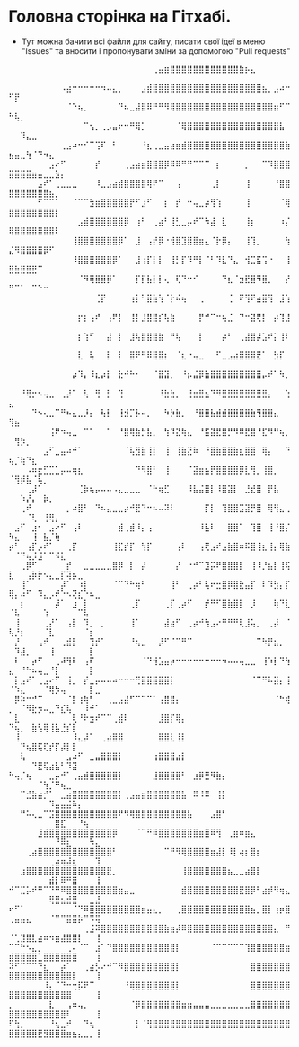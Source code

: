 # Головна сторінка на Гітхабі.
 - Тут можна бачити всі файли для сайту, писати свої ідеї в меню "Issues" та вносити і пропонувати зміни за допомогою "Pull requests"

 ⠀⠀⠀⠀⠀⠀⠀⠀⠀⠀⠀⠀⠀⠀⠀⠀⠀⠀⠀⠀⠀⠀⠀⠀⠀⢀⣤⣶⣿⣿⣿⣿⣿⣿⣿⣿⣿⣿⣿⣿⣷⡦⣄⠀⠀⠀⠀⠀⠀⠀⠀⠀⠀⠀⠀⠀⠀⠀⠀⠀⠀⠀⠀⠀⠀
 ⠀⠀⠀⠀⠀⠀⠀⠀⠀⠠⣴⠒⠒⠒⠒⠒⠲⠤⣄⡀⠀⠀⠀⣠⣾⣿⣿⣿⣿⣿⣿⣿⣿⣿⣿⣿⣿⣿⣿⣿⣿⣿⣿⣿⣦⡀⣠⠴⠒⠋⡟⠀⠀⠀⠀⠀⠀⠀⠀⠀⠀⠀⠀⠀⠀
 ⠀⠀⠀⠀⠀⠀⠀⠀⠀⠀⠈⠑⢦⡀⠀⠀⠀⠀⠀⠙⠦⣀⣼⣿⠿⠛⠛⠻⢿⣿⣿⣿⣿⣿⣿⣿⣿⣿⣿⣿⣿⣿⣿⣿⣿⣿⣶⠋⠉⠓⢧⡀⠀⠀⠀⠀⠀⠀⠀⠀⠀⠀⠀⠀⠀
 ⠀⠀⠀⠀⠀⠀⠀⠀⠀⠀⠀⠀⠀⠉⢢⡀⢀⡠⣤⠖⠒⠛⢿⡁⠀⠀⠀⠀⠀⠈⢿⣿⣿⣿⣿⣿⣿⣿⣿⣿⣿⣿⣿⣿⣿⣿⣿⣧⠀⠀⠀⠹⣄⣀⠀⠀⠀⠀⠀⠀⠀⠀⠀⠀⠀
 ⠀⠀⠀⠀⠀⠀⠀⠀⠀⢀⣠⠴⠒⠊⠉⢩⠏⠀⠃⠀⠀⠀⠀⠘⣆⢀⣀⣤⣴⣶⣾⣿⣿⣿⣿⣿⣿⣿⣿⣿⣿⣿⣿⣿⣿⣿⣿⣿⣷⣦⣤⣀⢳⠈⠙⠲⣄⠀⠀⠀⠀⠀⠀⠀⠀
 ⠀⠀⠀⠀⠀⠀⠀⣠⠔⠋⠀⠀⠀⠀⠀⡞⠀⠀⠀⠀⢀⣠⣴⣶⣿⣿⣿⡿⠿⠿⠛⠛⠉⠉⠉⠀⡆⠀⠀⠀⠀⡀⠀⠀⠉⠹⣿⣿⣿⣿⣿⣿⣿⣶⣤⣀⣀⣳⡄⠀⠀⠀⠀⠀⠀
 ⠀⠀⠀⠀⠀⣠⠞⠁⢀⣀⣀⣀⠀⠀⠀⠸⣀⣠⣴⣾⣿⣿⣿⣿⢿⠟⠉⠀⠀⢠⠀⠀⠀⠀⠀⢀⡇⠀⠀⠀⠀⢸⠀⠀⠀⠀⠘⣿⣿⣿⣿⣿⣿⣿⣿⣿⣦⡀⠀⠀⠀⠀⠀⠀⠀
 ⠀⠀⠀⠀⠀⠋⠉⠉⠁⠀⠀⠈⠉⠉⣳⣶⣿⣿⣿⣿⣿⡟⠋⣰⠋⠀⠀⡆⠀⡞⠀⠒⢤⣀⡴⢻⢱⠀⠀⠀⠀⢸⠀⠀⠀⠀⠀⠈⢿⣿⣿⣿⣿⣿⣿⣿⣿⡇⠀⠀⠀⠀⠀⠀⠀
 ⠀⠀⠀⠀⠀⠀⠀⠀⠀⠀⠀⠀⣠⣾⣿⣿⣿⣿⣿⣿⡿⠀⢰⠃⠀⢀⣴⠃⢸⣃⣀⡤⠞⠉⠳⣼⠀⣇⠀⠀⠀⢸⡆⠀⠀⠀⠀⠰⡌⢿⣿⣿⣿⣿⣿⣿⣿⠇⠀⠀⠀⠀⠀⠀⠀
 ⠀⠀⠀⠀⠀⠀⠀⠀⠀⠀⠀⢸⣿⣿⣿⣿⣿⣿⣿⡿⠁⠀⣸⠀⢠⡞⡿⠐⢺⣿⣹⣿⣿⣶⣄⠈⡗⡿⡄⠀⠀⢸⢹⡀⠀⠀⠀⠀⢳⣌⠻⣿⣿⣿⣿⡿⠋⠀⠀⠀⠀⠀⠀⠀⠀
 ⠀⠀⠀⠀⠀⠀⠀⠀⠀⠀⠀⠸⣿⣿⣿⣿⣿⣿⡿⠁⠀⠀⣸⢰⡏⡇⡇⠀⢸⡃⡏⠹⠛⡇⠈⠃⠹⣇⠙⣄⠀⢺⣉⣯⢩⠐⠀⠀⢸⣿⣷⣿⣿⣟⠉⠀⠀⠀⠀⠀⠀⠀⠀⠀⠀
 ⠀⠀⠀⠀⠀⠀⠀⠀⠀⠀⠀⠀⠈⠻⢿⣿⣿⡿⠁⠀⠀⠀⡏⡏⣧⡇⡇⢄⠀⢏⠙⠒⠊⠀⠀⠀⠀⠙⣆⠈⣲⣟⣿⠻⣿⡀⠀⠀⡜⠛⠉⠁⠀⠉⠑⠒⠀⠀⠀⠀⠀⠀⠀⠀⠀
 ⠀⠀⠀⠀⠀⠀⠀⠀⠀⠀⠀⠀⠀⠀⠀⢈⡟⠀⠀⠀⠀⢰⡇⠃⣿⣷⢳⠈⡗⠮⢦⠀⠀⢀⠀⠀⠀⠀⢈⠀⠟⢻⠟⣴⣿⢻⠀⣸⢱⠀⠀⠀⠀⠀⠀⠀⠀⠀⠀⠀⠀⠀⠀⠀⠀
 ⠀⠀⠀⠀⠀⠀⠀⠀⠀⠀⠀⠀⡖⡆⢠⠞⠀⢠⠟⡇⠀⢸⡇⣸⣿⣿⡎⢧⣷⠀⠀⠀⠀⡟⠚⠉⠒⢦⣈⠀⠙⠒⣽⢟⡇⠀⡴⢹⣸⠀⠀⠀⠀⠀⠀⠀⠀⠀⠀⠀⠀⠀⠀⠀⠀
 ⠀⠀⠀⠀⠀⠀⠀⠀⠀⠀⠀⠀⡆⢱⠋⠀⠀⣼⠀⡇⠀⣸⢧⣿⣿⣿⣷⠀⠛⢧⠀⠀⠀⡇⠀⠀⠀⡴⠃⠀⢀⣼⣿⡼⣡⠞⡅⢸⠇⠀⠀⠀⠀⠀⠀⠀⠀⠀⠀⠀⠀⠀⠀⠀⠀
 ⠀⠀⠀⠀⠀⠀⠀⠀⠀⠀⠀⠀⣇⠀⢧⠀⠀⡇⠀⡇⠀⣿⠟⠛⠿⣿⣿⡆⠀⠈⣆⠐⢤⣀⠀⠀⠋⣀⣠⣴⣿⣿⣿⣟⠁⠀⣳⡏⠀⠀⠀⠀⠀⠀⠀⠀⠀⠀⠀⠀⠀⠀⠀⠀⠀
 ⠀⠀⠀⠀⠀⠀⠀⠀⠀⠀⠀⡴⠹⡄⠸⣆⡴⡇⠀⣗⠚⠓⠂⠀⠀⠈⣿⣽⡀⠀⠘⡦⣬⡿⣷⣿⣿⣿⣿⣿⣿⣿⣿⣿⡤⠞⠁⠳⡀⠀⠀⠀⠀⠀⠀⠀⠀⠀⠀⠀⠀⠀⠀⠀⠀
 ⠀⠀⠘⢿⡒⠢⢤⣀⠀⢀⡼⠁⠀⢧⠀⢻⠀⡇⠀⢹⠀⠀⠀⠀⠀⠀⠸⣷⣳⡀⠀⢸⣶⣿⣦⠙⠻⣿⣿⣿⣿⣿⣿⣿⣿⡄⠀⠀⢱⣄⠀⠀⠀⠀⠀⠀⠀⠀⠀⠀⠀⠀⠀⠀⠀
 ⠀⠀⠀⠀⠙⠢⢄⣀⠉⠛⠦⣄⣀⡸⡄⠀⢧⡇⠀⢸⣺⡉⡧⠤⡀⠀⠀⠳⡳⣷⡀⠀⠘⣿⣿⣧⣾⣾⣿⣿⣿⣿⣷⢻⣿⣿⣄⠀⠀⢻⣦⠀⠀⠀⠀⠀⠀⠀⠀⠀⠀⠀⠀⠀⠀
 ⠀⠀⠀⠀⠀⠀⠀⢨⠟⠲⢤⣀⠀⠉⠁⠀⠀⠁⠀⠘⣿⢿⣷⡓⣧⡀⠀⢳⠹⣝⢷⣄⠀⠘⣯⣽⣟⣿⡛⠻⠿⣟⣿⠘⣏⠻⠛⢦⡀⠀⢻⡳⡀⠀⠀⠀⠀⠀⠀⠀⠀⠀⠀⠀⠀
 ⠀⠀⠀⠀⠀⠀⣠⠋⣀⣤⠴⠚⠁⠀⠀⠀⠀⠀⠀⠀⠈⢧⣻⣷⢸⡇⠀⢸⠀⢸⣷⣝⠷⠀⠘⣿⣷⣿⣿⣷⣆⣿⣿⠀⢿⡄⠀⠀⠙⢦⡈⢷⠙⣆⠀⠀⠀⠀⠀⠀⠀⠀⠀⠀⠀
 ⠀⠀⠀⠠⠶⣖⣋⣉⣁⡤⠤⢶⣆⠀⠀⠀⠀⠀⠀⠀⠀⠀⠙⠻⣿⠃⠀⢸⠀⠀⠀⠈⣽⣶⣦⡟⣿⣿⣿⣿⡿⣇⢻⡀⢸⣿⡀⠀⠀⠈⢻⡾⣧⠈⢧⡀⠀⠀⠀⠀⠀⠀⠀⠀⠀
 ⠀⠀⠀⢀⡼⠁⠀⠀⠀⠀⠀⠀⢈⡷⢦⡤⠤⠤⠠⣄⣀⣀⣀⠀⠈⠓⢶⣋⠀⠀⠀⠸⣧⣬⣿⡇⠸⣿⣽⡇⠀⣘⣞⣿⠀⡟⣧⠀⠀⠀⠀⠱⡜⡄⠀⡷⡀⠀⠀⠀⠀⠀⠀⠀⠀
 ⠀⠀⢀⠞⠀⠀⠀⠀⠀⠀⡀⠴⣿⠃⠀⠙⠦⣄⣀⣀⡴⠚⣟⠙⠒⠦⠤⠽⠇⠀⠀⠀⠀⠀⡏⡇⠀⢹⣿⣿⣩⣽⡛⣿⠀⢿⢻⣄⢀⠀⠀⠀⠈⢇⠀⢸⢿⡄⠀⠀⠀⠀⠀⠀⠀
 ⠀⣠⠋⠀⣰⠂⠀⣠⠔⠋⠀⢠⠇⠀⠀⠀⠀⠀⠀⣾⢀⣾⠸⡄⢠⠀⠀⠀⠀⠀⠀⠀⠀⠸⣧⠇⠀⠀⣿⣿⠁⠀⢹⣿⠀⢸⠘⣿⡌⠳⣄⠀⠀⢸⠀⣧⡈⢷⠀⠀⠀⠀⠀⠀⠀
 ⡴⠃⠀⢠⡏⡠⠞⠁⠀⠀⢀⡏⠀⠀⠀⠀⠀⠀⢸⣏⡞⡏⠀⢳⡏⠀⠀⠀⠀⢠⠇⠀⠀⢠⢟⣠⠞⣠⣷⣿⠶⠯⣿⢸⣆⢸⡄⢿⣷⠀⠈⠙⢦⡸⣸⠁⠉⠺⣇⠀⠀⠀⠀⠀⠀
 ⠀⠀⢀⡿⠋⠀⠀⠀⠀⠀⡞⠀⠀⣀⣀⣀⣀⣀⣿⡿⠀⡇⠀⡼⠀⠀⠀⠀⠀⡜⠀⠐⠚⠉⣹⡭⠟⣿⣿⣿⡇⠀⢸⠸⡘⣦⡇⢸⢯⣇⠀⠀⢠⡷⡗⠢⣄⣀⡏⢽⡦⣀⠀⠀⠀
 ⠀⠀⢸⠁⠀⠀⠀⠀⠀⡼⠁⠀⠰⡇⠀⠀⠀⠀⠈⠉⠙⠓⢶⠃⠀⠀⠀⠀⢸⠃⠀⢀⡴⠃⢧⠖⣒⣿⡿⣿⣗⣤⡏⠀⠇⠹⣳⡄⡏⢿⡄⠴⠋⠀⠹⣄⡠⠞⠑⠢⢝⣎⠑⠦⣀
 ⠀⠀⡆⠀⠀⠀⠀⠀⡼⠁⠀⣰⠀⡇⠀⠀⠀⠀⠀⠀⠀⢀⡏⠀⠀⠀⠀⢀⡏⢀⡴⠋⠀⠀⡞⠛⠋⣿⣷⣿⡇⠀⡸⠀⠀⠀⢷⠙⣇⠈⢧⠀⠀⠀⠀⢱⠀⠀⠀⠀⠀⠉⢧⠀⠀
 ⠀⢸⠀⠀⠀⠀⢀⡜⠁⠀⢠⡇⠀⠹⡀⠀⡀⠀⠀⠀⠀⢸⠁⠀⠀⠀⠀⣼⣴⠋⠀⢀⡴⠚⢳⣠⠔⠛⠛⠛⢇⣸⢥⡀⠀⢀⡼⠀⠈⢧⡘⡆⠀⠀⠀⠈⣇⠀⠀⠀⠀⠀⠈⡆⠀
 ⠀⡜⠀⠀⠀⢠⠞⠀⠀⢀⣾⡇⠀⠀⢹⡞⠁⠀⠀⠀⠀⠘⢦⣀⠀⠀⡼⠋⠈⠉⠛⠉⠀⠀⠀⠀⠀⠀⠀⠀⠀⠀⠀⠉⠳⡟⣦⡀⠀⠀⠹⣼⡀⠀⠀⠀⢸⠀⠀⠀⠀⠀⠀⡇⠀
 ⠀⠇⠀⠀⡴⠋⠀⠀⢀⠼⢻⠇⠀⢠⠏⠀⠀⠀⠀⠀⠀⠀⠀⠈⠙⢺⣡⣤⡴⠒⠒⠒⠒⠒⠒⠒⠒⠲⠤⠤⢤⣀⣀⠀⢸⠱⡇⠙⢳⣄⠀⠘⠓⠦⢤⣀⠘⡇⠀⠀⠀⠀⠀⡇⠀
 ⠀⡇⣠⠞⠁⢀⣠⠔⠋⠀⢸⡀⠀⡞⣀⡤⠤⠤⠴⠒⠒⠒⢛⣿⣿⣿⣿⣿⡇⠀⠀⠀⠀⠀⠀⠀⠀⠀⠀⠀⠀⠀⠈⠉⠛⠧⣽⡄⢸⠈⠱⣄⠀⠀⠀⠈⢿⡳⢤⠀⠀⠀⠀⡇⣀
 ⠀⡿⠵⠒⠚⠉⠀⠀⠀⠀⠈⡇⢰⢷⠃⠀⠀⢀⣀⣠⣼⠋⠉⠉⠉⠁⢠⣿⣿⡄⠀⠀⠀⠀⠀⠀⠀⠀⠀⠀⠀⠀⠀⠀⠀⠀⠈⠓⢾⡀⠀⠈⠻⣗⡲⠤⣀⠙⣎⢧⠀⠀⠸⠚⠁
 ⠀⣇⠀⠀⠀⠀⠀⠀⠀⠀⠀⢇⠘⠗⣲⠞⠉⠉⢀⣾⠇⠀⠀⠀⠀⠀⣸⣿⡏⢿⡄⠀⠀⠀⠀⠀⠀⠀⠀⠀⠀⠀⠀⠀⠀⠀⠀⠀⠀⠙⢦⡀⠀⣷⢣⢿⢸⣧⣘⡎⡇⠀⠀⠀⠀
 ⠀⢸⠀⠀⠀⠀⠀⠀⠀⠀⠀⠸⣄⡼⠁⠀⢀⣴⣿⣿⠀⠀⠀⠀⠀⠀⣿⣿⣇⢸⡇⠀⠀⠀⠀⠀⠀⠀⠀⠀⠀⠀⠀⠀⠀⠀⠀⠀⠀⠀⠀⠙⢦⣿⢯⢏⡞⡏⡼⡇⡇⠀⠀⠀⠀
 ⠀⠀⢧⠀⠀⠀⠀⠀⠀⠀⣠⠴⠋⠀⣀⣤⣿⣿⣿⡇⠀⠀⠀⠀⠀⢰⣿⣿⣿⣴⡇⠀⠀⠀⠀⠀⠀⠀⠀⠀⠀⠀⠀⠀⠀⠀⠀⠀⠀⠀⠀⠀⠀⠙⣟⢯⣴⣧⠃⠹⣽⠀⠀⠀⠀
 ⠓⢤⡈⢦⠀⠀⠀⣀⡤⠚⠁⢀⣤⣾⣿⣿⣿⣿⣿⡇⠀⠀⠀⠀⠀⣸⣿⣿⣿⣿⠃⠀⣰⡿⣛⠻⣷⡄⠀⠀⠀⠀⠀⠀⠀⠀⠀⠀⠀⠀⠀⠀⠀⠀⠈⢳⡈⠛⢦⣀⠀⠀⠀⠀⠀
 ⠀⠀⠉⣚⣷⣴⡚⠁⠀⣀⣴⣿⣿⣿⣿⣿⣿⣿⣿⡇⢀⣠⣤⣶⣿⣿⣿⣿⣿⣿⣧⠀⠿⠸⠿⠀⢸⡇⠀⠀⠀⠀⠀⠀⠀⠀⠀⠀⠀⠀⠀⠀⠀⠀⠀⠀⠹⣤⣤⣬⠷⡄⠀⠀⠀
 ⠀⠀⠛⠥⢄⣀⠉⣩⣿⣿⣿⣿⣿⣿⣿⣿⣿⣿⣿⠟⠻⢿⣿⣿⣿⣿⣿⣿⣿⣿⣿⣧⠀⠀⠀⣠⣿⠃⠀⠀⠀⠀⠀⠀⠀⠀⠀⠀⠀⠀⠀⠀⠀⠀⠀⠀⠀⣿⣏⠀⠀⠘⢦⠀⠀
 ⠀⠀⠀⠀⠀⣸⣾⣿⣿⣿⣿⣿⣿⣿⣿⣿⣿⣿⡿⠀⠀⠀⠈⠉⠛⠿⣿⣿⣿⣿⣿⣿⣿⣶⣿⠿⢻⠀⢀⣶⠶⣶⣄⠀⠀⠀⠀⠀⠀⠀⠀⠀⠀⠀⠀⠀⠀⠘⠿⣆⠀⠀⠀⠳⣄
 ⠀⠀⠀⢀⣴⣿⣿⣿⣿⣿⣿⣿⣿⣿⣿⣿⣿⣿⠃⠀⠀⠀⠀⠀⠀⠀⠀⠉⠛⠻⢿⣿⣿⣿⣿⣶⣼⡇⠸⡇⢴⡆⣿⡆⠀⠀⠀⠀⠀⠀⠀⠀⠀⠀⠀⠀⢀⣴⢶⣼⣆⠀⠀⠀⢹
 ⠀⠀⣰⣿⣿⣿⣿⣿⣿⣿⣿⣿⣿⣿⣿⣿⣿⣟⡀⠀⠀⠀⠀⠀⠀⠀⠀⠀⠀⠀⢸⣿⣿⣿⣿⣿⣿⣿⣦⣀⣀⣴⣿⡇⠀⠀⠀⠀⠀⠀⠀⠀⠀⠀⠀⠀⣾⡇⠿⠛⣿⠀⠀⠀⢸
 ⠚⠉⣉⡥⠞⠛⠉⠙⠛⠿⣿⣿⣿⣿⣿⣿⣿⣿⣿⣶⣤⣀⠀⠀⠀⠀⠀⠀⠀⠀⣾⣿⣿⣿⣿⣿⣿⣿⣿⣿⣟⣿⡿⠃⣴⡾⠻⢶⣄⠀⠀⠀⠀⠀⠀⠀⢿⣿⣦⣾⣿⠀⠀⣀⣼
 ⠖⠋⠁⠀⠀⠀⠀⠀⠀⠀⠀⠈⠙⠿⣿⣿⣿⣿⣿⣿⣿⣿⣿⣶⣤⣄⡀⠀⠀⢀⣿⣿⣿⣿⣿⣿⣿⣿⣿⣿⣿⣿⣦⡀⣿⡇⢰⡶⣿⢀⣤⣤⣄⠀⠀⠀⠈⠛⠛⣿⣿⡷⠛⠻⢿
 ⠀⠀⠀⠀⠀⠀⠀⠀⠀⠀⠀⠀⠀⢀⣨⠽⣿⣿⣿⣿⣿⣿⣿⣿⣿⣿⣿⣷⣶⡼⠿⣿⣿⣿⣿⣿⣿⣿⣿⣿⣿⣿⣿⣿⣿⣿⣄⠀⠛⠈⢁⣹⣿⣇⣴⠶⠲⣶⣼⣿⣿⡇⠀⠀⢸
 ⠉⠉⠓⠢⣄⡀⠀⠀⠀⠀⢀⠄⠈⠉⠀⣰⠁⠙⣿⣿⣿⣿⣿⣿⣿⣿⣿⣿⣿⡇⠀⠀⠀⠀⠀⠈⠉⠉⠉⠉⠉⢹⣿⣿⣿⣿⣿⣿⣶⣾⣿⣿⣿⣿⣁⣿⣿⣿⣿⣿⣿⠀⠀⠀⢸
 ⠽⠋⠉⠉⠉⠙⣆⠀⠀⡴⠁⠀⠀⢀⣴⡣⠔⠚⠉⠻⣿⣿⣿⣿⣿⣿⣿⣿⣿⡇⠀⠀⠀⠀⠀⠀⠀⠀⠀⠀⠀⠀⣿⣿⣿⣿⣿⣿⣿⣿⣿⣿⣿⣿⣿⣿⣿⣿⣿⣿⡇⠀⠀⠀⢸
 ⠀⠀⠀⠀⠀⠀⠸⡄⠈⠙⠒⢒⡯⠟⠉⠀⠀⠀⠀⠀⠘⢿⣿⣿⣿⣿⣿⣿⣿⡇⠀⠀⠀⠀⠀⠀⠀⠀⠀⠀⠀⠀⣿⣿⣿⣿⣿⣿⣿⣿⣿⣿⣿⣿⣿⣿⣿⣿⣿⣿⠀⠀⠀⠀⢸
 ⡀⠀⠀⠀⠀⠀⠀⣇⠀⠀⢠⠶⢤⡀⠀⠀⠀⠀⠀⠀⠀⠈⡿⣿⣿⣿⣿⣿⣿⣿⣶⣶⣤⣤⣤⣀⣀⣀⣀⣀⣀⣀⣿⣿⣿⣿⣿⣿⣿⣿⣿⣿⣿⣿⣿⣿⣿⣿⣿⠇⠀⠀⠀⠀⢸
 ⠏⢳⡀⠀⠀⠀⠀⠘⢦⣀⠞⠀⠀⠙⢦⠀⠀⠀⠀⠀⠀⠀⡇⠈⢻⣿⣿⣿⣿⣿⣿⣿⣿⣿⣿⣿⣿⣿⣿⣿⣿⣿⣿⣿⣿⣿⣿⣿⣿⣿⣿⣿⣿⣿⣟⣻⣿⣿⣿⣶⣦⣄⣀⡀⢸
